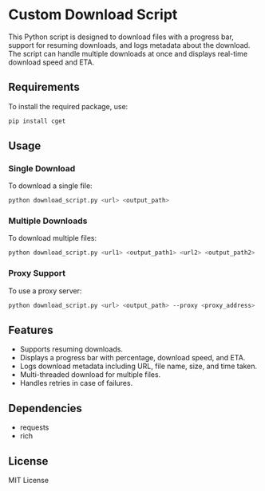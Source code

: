 # Custom Download Script

This Python script is designed to download files with a progress bar, support for resuming downloads, and logs metadata about the download. The script can handle multiple downloads at once and displays real-time download speed and ETA.

## Requirements

To install the required package, use:

```bash
pip install cget
```

## Usage

### Single Download

To download a single file:

```bash
python download_script.py <url> <output_path>
```

### Multiple Downloads

To download multiple files:

```bash
python download_script.py <url1> <output_path1> <url2> <output_path2> ...
```

### Proxy Support

To use a proxy server:

```bash
python download_script.py <url> <output_path> --proxy <proxy_address>
```

## Features

- Supports resuming downloads.
- Displays a progress bar with percentage, download speed, and ETA.
- Logs download metadata including URL, file name, size, and time taken.
- Multi-threaded download for multiple files.
- Handles retries in case of failures.

## Dependencies

- requests
- rich

## License

MIT License

